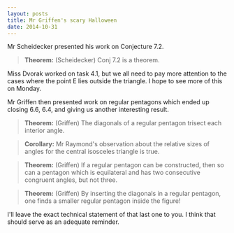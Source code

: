 ```yaml
---
layout: posts
title: Mr Griffen's scary Halloween
date: 2014-10-31
---
```


Mr Scheidecker presented his work on Conjecture 7.2.

> **Theorem:** (Scheidecker) Conj 7.2 is a theorem.

Miss Dvorak worked on task 4.1, but we all need to pay more attention to the cases
where the point E lies outside the triangle. I hope to see more of this on Monday.

Mr Griffen then presented work on regular pentagons which ended up closing 6.6, 6.4,
and giving us another interesting result.

> **Theorem:** (Griffen) The diagonals of a regular pentagon trisect each interior angle.

> **Corollary:** Mr Raymond's observation about the relative sizes of angles for
> the central isosceles triangle is true.

> **Theorem:** (Griffen) If a regular pentagon can be constructed, then so can a
> pentagon which is equilateral and has two consecutive congruent angles, but not three.

> **Theorem:** (Griffen) By inserting the diagonals in a regular pentagon, one finds a
> smaller regular pentagon inside the figure!

I'll leave the exact technical statement of that last one to you. I think that should
serve as an adequate reminder.
